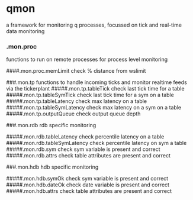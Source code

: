 qmon
====
a framework for monitoring q processes, focussed on tick and real-time data monitoring

### .mon.proc
functions to run on remote processes for process level monitoring

####.mon.proc.memLimit
check % distance from wslimit

###.mon.tp
functions to handle incoming ticks and monitor realtime feeds via the tickerplant
#####.mon.tp.tableTick
check last tick time for a table
#####.mon.tp.tableSymTick
check last tick time for a sym on a table
#####.mon.tp.tableLatency
check max latency on a table
#####.mon.tp.tableSymLatency
check max latency on a sym on a table
#####.mon.tp.outputQueue
check output queue depth

###.mon.rdb
rdb specific monitoring

#####.mon.rdb.tableLatency
check percentile latency on a table
#####.mon.rdb.tableSymLatency
check percentile latency on sym a table
#####.mon.rdb.sym
check sym variable is present and correct
#####.mon.rdb.attrs
check table attributes are present and correct

###.mon.hdb
hdb specific monitoring

#####.mon.hdb.symOk
check sym variable is present and correct
#####.mon.hdb.dateOk
check date variable is present and correct
#####.mon.hdb.attrs
check table attributes are present and correct
